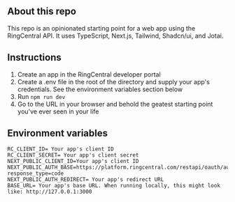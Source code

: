 ## About this repo
This repo is an opinionated starting point for a web app using the RingCentral API. It uses TypeScript, Next.js, Tailwind, Shadcn/ui, and Jotai.

## Instructions
1. Create an app in the RingCentral developer portal
2. Create a .env file in the root of the directory and supply your app's credentials. See the environment variables section below
3. Run `npm run dev`
4. Go to the URL in your browser and behold the geatest starting point you've ever seen in your life

## Environment variables
```
RC_CLIENT_ID= Your app's client ID
RC_CLIENT_SECRET= Your app's client secret
NEXT_PUBLIC_CLIENT_ID=Your app's client ID
NEXT_PUBLIC_AUTH_BASE=https://platform.ringcentral.com/restapi/oauth/authorize?response_type=code
NEXT_PUBLIC_AUTH_REDIRECT= Your app's redirect URL
BASE_URL= Your app's base URL. When running locally, this might look like: http://127.0.0.1:3000
```
